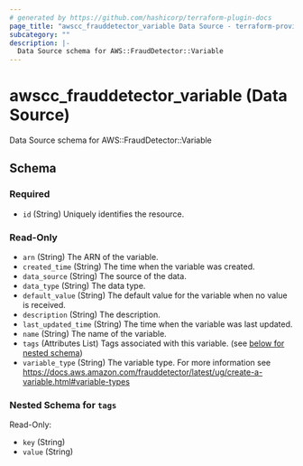 ```yaml
---
# generated by https://github.com/hashicorp/terraform-plugin-docs
page_title: "awscc_frauddetector_variable Data Source - terraform-provider-awscc"
subcategory: ""
description: |-
  Data Source schema for AWS::FraudDetector::Variable
---
```


# awscc_frauddetector_variable (Data Source)

Data Source schema for AWS::FraudDetector::Variable



<!-- schema generated by tfplugindocs -->
## Schema

### Required

- `id` (String) Uniquely identifies the resource.

### Read-Only

- `arn` (String) The ARN of the variable.
- `created_time` (String) The time when the variable was created.
- `data_source` (String) The source of the data.
- `data_type` (String) The data type.
- `default_value` (String) The default value for the variable when no value is received.
- `description` (String) The description.
- `last_updated_time` (String) The time when the variable was last updated.
- `name` (String) The name of the variable.
- `tags` (Attributes List) Tags associated with this variable. (see [below for nested schema](#nestedatt--tags))
- `variable_type` (String) The variable type. For more information see https://docs.aws.amazon.com/frauddetector/latest/ug/create-a-variable.html#variable-types

<a id="nestedatt--tags"></a>
### Nested Schema for `tags`

Read-Only:

- `key` (String)
- `value` (String)
